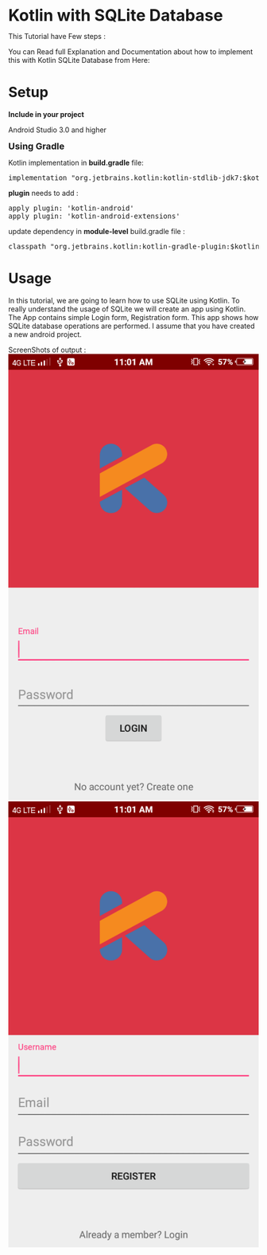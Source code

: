 <font size="6"><b>Kotlin with SQLite Database</b></font>

This Tutorial have Few steps :

You can Read full Explanation and Documentation about how to implement this with Kotlin SQLite Database from Here:

# Setup
<b>Include in your project</b>

Android Studio 3.0 and higher

<font size="4"><b>Using Gradle </b></font>

Kotlin implementation in <b>build.gradle</b> file:

<pre>implementation "org.jetbrains.kotlin:kotlin-stdlib-jdk7:$kotlin_version"</pre>

<b>plugin</b> needs to add : 
<pre>
apply plugin: 'kotlin-android'
apply plugin: 'kotlin-android-extensions'
</pre>
update dependency in <b>module-level</b> build.gradle file :

<pre>classpath "org.jetbrains.kotlin:kotlin-gradle-plugin:$kotlin_version"</pre>

# Usage 

In this tutorial, we are going to learn how to use SQLite using Kotlin. To really understand the usage of SQLite we will create an app using Kotlin. The App contains simple Login form, Registration form. This app shows how SQLite database operations are performed. I assume that you have created a new android project.

ScreenShots of output :
![output_one](app/src/main/res/drawable/output_one.png)
![output_two](app/src/main/res/drawable/output_two.png)